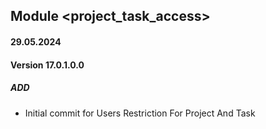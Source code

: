 ## Module <project_task_access>

#### 29.05.2024
#### Version 17.0.1.0.0
##### ADD

- Initial commit for Users Restriction For Project And Task
